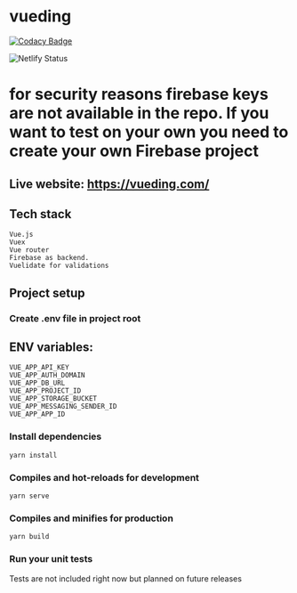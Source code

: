 # vueding

[![Codacy Badge](https://api.codacy.com/project/badge/Grade/2d6a75d40aba4b68b66a70c17d421398)](https://app.codacy.com/manual/vonziu/vueding?utm_source=github.com&utm_medium=referral&utm_content=vonziu/vueding&utm_campaign=Badge_Grade_Dashboard)

![Netlify Status](https://api.netlify.com/api/v1/badges/d9b6969a-dd78-45f4-9627-aa234727ff7d/deploy-status)

# for security reasons firebase keys are not available in the repo. If you want to test on your own you need to create your own Firebase project


## Live website: https://vueding.com/
## Tech stack

```
Vue.js
Vuex
Vue router
Firebase as backend.
Vuelidate for validations
```
## Project setup

### Create .env file in project root
## ENV variables:
```
VUE_APP_API_KEY
VUE_APP_AUTH_DOMAIN
VUE_APP_DB_URL
VUE_APP_PROJECT_ID
VUE_APP_STORAGE_BUCKET
VUE_APP_MESSAGING_SENDER_ID
VUE_APP_APP_ID
```

### Install dependencies
```
yarn install
```

### Compiles and hot-reloads for development
```
yarn serve
```

### Compiles and minifies for production
```
yarn build
```

### Run your unit tests
Tests are not included right now but planned on future releases

